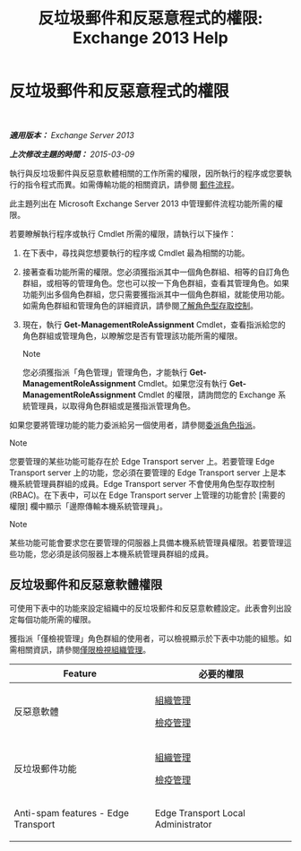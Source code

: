 ﻿---
title: '反垃圾郵件和反惡意程式的權限: Exchange 2013 Help'
TOCTitle: 反垃圾郵件和反惡意程式的權限
ms:assetid: 4ae3f8f9-35dd-4d18-af60-d98e92bb39ae
ms:mtpsurl: https://technet.microsoft.com/zh-tw/library/JJ150514(v=EXCHG.150)
ms:contentKeyID: 50473073
ms.date: 05/21/2018
mtps_version: v=EXCHG.150
ms.translationtype: MT
---

# 反垃圾郵件和反惡意程式的權限

 

_**適用版本：** Exchange Server 2013_

_**上次修改主題的時間：** 2015-03-09_

執行與反垃圾郵件與反惡意軟體相關的工作所需的權限，因所執行的程序或您要執行的指令程式而異。如需傳輸功能的相關資訊，請參閱 [郵件流程](mail-flow-exchange-2013-help.md)。

此主題列出在 Microsoft Exchange Server 2013 中管理郵件流程功能所需的權限。

若要瞭解執行程序或執行 Cmdlet 所需的權限，請執行以下操作：

1.  在下表中，尋找與您想要執行的程序或 Cmdlet 最為相關的功能。

2.  接著查看功能所需的權限。您必須獲指派其中一個角色群組、相等的自訂角色群組，或相等的管理角色。您也可以按一下角色群組，查看其管理角色。如果功能列出多個角色群組，您只需要獲指派其中一個角色群組，就能使用功能。如需角色群組和管理角色的詳細資訊，請參閱[了解角色型存取控制](understanding-role-based-access-control-exchange-2013-help.md)。

3.  現在，執行 **Get-ManagementRoleAssignment** Cmdlet，查看指派給您的角色群組或管理角色，以瞭解您是否有管理該功能所需的權限。
    
    > [!NOTE]  
    > 您必須獲指派「角色管理」管理角色，才能執行 <strong>Get-ManagementRoleAssignment</strong> Cmdlet。如果您沒有執行 <strong>Get-ManagementRoleAssignment</strong> Cmdlet 的權限，請詢問您的 Exchange 系統管理員，以取得角色群組或是獲指派管理角色。


如果您要將管理功能的能力委派給另一個使用者，請參閱[委派角色指派](delegate-role-assignments-exchange-2013-help.md)。


> [!NOTE]  
> 您要管理的某些功能可能存在於 Edge Transport server 上。若要管理 Edge Transport server 上的功能，您必須在要管理的 Edge Transport server 上是本機系統管理員群組的成員。Edge Transport server 不會使用角色型存取控制 (RBAC)。在下表中，可以在 Edge Transport server 上管理的功能會於 [需要的權限] 欄中顯示「邊際傳輸本機系統管理員」。





> [!NOTE]  
> 某些功能可能會要求您在要管理的伺服器上具備本機系統管理員權限。若要管理這些功能，您必須是該伺服器上本機系統管理員群組的成員。




## 反垃圾郵件和反惡意軟體權限

可使用下表中的功能來設定組織中的反垃圾郵件和反惡意軟體設定。此表會列出設定每個功能所需的權限。

獲指派「僅檢視管理」角色群組的使用者，可以檢視顯示於下表中功能的組態。如需相關資訊，請參閱[僅限檢視組織管理](view-only-organization-management-exchange-2013-help.md)。


<table>
<colgroup>
<col style="width: 50%" />
<col style="width: 50%" />
</colgroup>
<thead>
<tr class="header">
<th>Feature</th>
<th>必要的權限</th>
</tr>
</thead>
<tbody>
<tr class="odd">
<td><p>反惡意軟體</p></td>
<td><p><a href="organization-management-exchange-2013-help.md">組織管理</a></p>
<p><a href="hygiene-management-exchange-2013-help.md">檢疫管理</a></p></td>
</tr>
<tr class="even">
<td><p>反垃圾郵件功能</p></td>
<td><p><a href="organization-management-exchange-2013-help.md">組織管理</a></p>
<p><a href="hygiene-management-exchange-2013-help.md">檢疫管理</a></p></td>
</tr>
<tr class="odd">
<td><p>Anti-spam features - Edge Transport</p></td>
<td><p>Edge Transport Local Administrator</p></td>
</tr>
</tbody>
</table>

